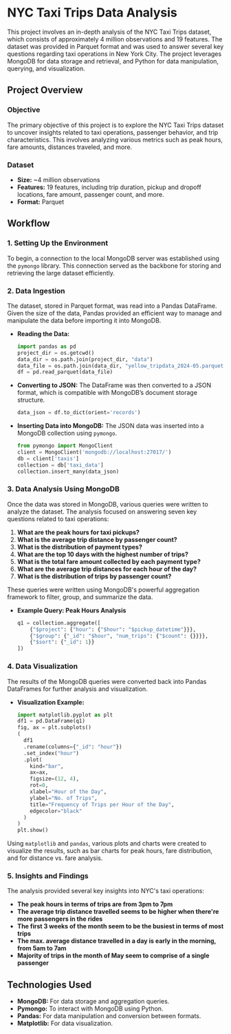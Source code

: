 # NYC Taxi Trips Data Analysis

This project involves an in-depth analysis of the NYC Taxi Trips dataset, which consists of approximately 4 million observations and 19 features. The dataset was provided in Parquet format and was used to answer several key questions regarding taxi operations in New York City. The project leverages MongoDB for data storage and retrieval, and Python for data manipulation, querying, and visualization.

## Project Overview

### Objective
The primary objective of this project is to explore the NYC Taxi Trips dataset to uncover insights related to taxi operations, passenger behavior, and trip characteristics. This involves analyzing various metrics such as peak hours, fare amounts, distances traveled, and more.

### Dataset
- **Size:** ~4 million observations
- **Features:** 19 features, including trip duration, pickup and dropoff locations, fare amount, passenger count, and more.
- **Format:** Parquet

## Workflow

### 1. Setting Up the Environment
To begin, a connection to the local MongoDB server was established using the `pymongo` library. This connection served as the backbone for storing and retrieving the large dataset efficiently.

### 2. Data Ingestion
The dataset, stored in Parquet format, was read into a Pandas DataFrame. Given the size of the data, Pandas provided an efficient way to manage and manipulate the data before importing it into MongoDB.

- **Reading the Data:**
    ```python
    import pandas as pd
    project_dir = os.getcwd()
    data_dir = os.path.join(project_dir, "data")
    data_file = os.path.join(data_dir, "yellow_tripdata_2024-05.parquet")
    df = pd.read_parquet(data_file)
    ```

- **Converting to JSON:**
    The DataFrame was then converted to a JSON format, which is compatible with MongoDB’s document storage structure.

    ```python
    data_json = df.to_dict(orient='records')
    ```

- **Inserting Data into MongoDB:**
    The JSON data was inserted into a MongoDB collection using `pymongo`.

    ```python
    from pymongo import MongoClient
    client = MongoClient('mongodb://localhost:27017/')
    db = client['taxis']
    collection = db['taxi_data']
    collection.insert_many(data_json)
    ```

### 3. Data Analysis Using MongoDB
Once the data was stored in MongoDB, various queries were written to analyze the dataset. The analysis focused on answering seven key questions related to taxi operations:

1. **What are the peak hours for taxi pickups?**
2. **What is the average trip distance by passenger count?**
3. **What is the distribution of payment types?**
4. **What are the top 10 days with the highest number of trips?**
5. **What is the total fare amount collected by each payment type?**
6. **What are the average trip distances for each hour of the day?**
7. **What is the distribution of trips by passenger count?**

These queries were written using MongoDB's powerful aggregation framework to filter, group, and summarize the data.

- **Example Query: Peak Hours Analysis**
    ```python
    q1 = collection.aggregate([
        {"$project": {"hour": {"$hour": "$pickup_datetime"}}},
        {"$group": {"_id": "$hour", "num_trips": {"$count": {}}}},
        {"$sort": {"_id": 1}}
    ])
    ```

### 4. Data Visualization
The results of the MongoDB queries were converted back into Pandas DataFrames for further analysis and visualization.

- **Visualization Example:**
    ```python
    import matplotlib.pyplot as plt
    df1 = pd.DataFrame(q1)
    fig, ax = plt.subplots()
    (
      df1
      .rename(columns={"_id": "hour"})
	  .set_index("hour")
      .plot(
        kind="bar",
        ax=ax,
        figsize=(12, 4),
        rot=0,
        xlabel="Hour of the Day",
        ylabel="No. of Trips",
        title="Frequency of Trips per Hour of the Day",
        edgecolor="black"
      )
    )
    plt.show()
    ```

Using `matplotlib` and `pandas`, various plots and charts were created to visualize the results, such as bar charts for peak hours, fare distribution, and for distance vs. fare analysis.

### 5. Insights and Findings
The analysis provided several key insights into NYC's taxi operations:
- **The peak hours in terms of trips are from 3pm to 7pm**
- **The average trip distance travelled seems to be higher when there're more passengers in the rides**
- **The first 3 weeks of the month seem to be the busiest in terms of most trips**
- **The max. average distance travelled in a day is early in the morning, from 5am to 7am**
- **Majority of trips in the month of May seem to comprise of a single passenger**

## Technologies Used
- **MongoDB:** For data storage and aggregation queries.
- **Pymongo:** To interact with MongoDB using Python.
- **Pandas:** For data manipulation and conversion between formats.
- **Matplotlib:** For data visualization.
